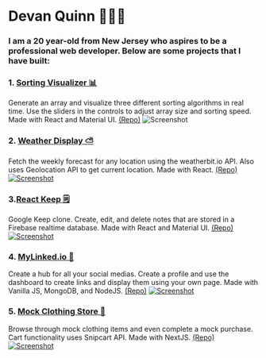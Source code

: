 # Devan Quinn 🙍🏻‍♂️ 
### **I am a 20 year-old from New Jersey who aspires to be a professional web developer. Below are some projects that I have built:**

### 1. [Sorting Visualizer 📊](https://eloquent-dubinsky-a90747.netlify.app/) 
Generate an array and visualize three different sorting algorithms in real time. Use the sliders in the controls to adjust array size and sorting speed. Made with React and Material UI.
[(Repo)](https://github.com/DevanQuinn/sort-visualizer)
![Screenshot](https://i.imgur.com/BogpbVb.png) 


### 2. [Weather Display ⛅️](https://devprojects-weather-devanquinn.vercel.app/)
Fetch the weekly forecast for any location using the weatherbit.io API. Also uses Geolocation API to get current location. Made with React. [(Repo)](https://github.com/DevanQuinn/devprojects-weather)
[![Screenshot](https://user-images.githubusercontent.com/62554326/111661009-066d0280-87e5-11eb-93c4-d41c0c763965.png "Weather Display Screenshot")](https://devprojects-weather-devanquinn.vercel.app/)


### 3.[React Keep 🗒](https://react-keep.vercel.app/)
Google Keep clone. Create, edit, and delete notes that are stored in a Firebase realtime database. Made with React and Material UI. [(Repo)](https://github.com/DevanQuinn/react-keep)
[![Screenshot](https://i.imgur.com/SYEJINV.png "React Keep Screenshot")](https://react-keep.vercel.app/)

### 4. [MyLinked.io 👋](https://mylinkedio.herokuapp.com/)
Create a hub for all your social medias. Create a profile and use the dashboard to create links and display them using your own page. Made with Vanilla JS, MongoDB, and NodeJS. [(Repo)](https://github.com/DevanQuinn/Socialz)
[![Screenshot](https://i.imgur.com/jSl98fN.png "MyLinked Screenshot")](https://mylinkedio.herokuapp.com/)

### 5. [Mock Clothing Store 👔](https://crimson-shop.vercel.app/)
Browse through mock clothing items and even complete a mock purchase. Cart functionality uses Snipcart API. Made with NextJS. [(Repo)](https://github.com/DevanQuinn/Crimson-shop)
[![Screenshot](https://i.imgur.com/x7Ja1lW.png "Clothing Store Screenshot")](https://crimson-shop.vercel.app/)


<!--
**DevanQuinn/DevanQuinn** is a ✨ _special_ ✨ repository because its `README.md` (this file) appears on your GitHub profile.

Here are some ideas to get you started:

- 🔭 I’m currently working on ...
- 🌱 I’m currently learning ...
- 👯 I’m looking to collaborate on ...
- 🤔 I’m looking for help with ...
- 💬 Ask me about ...
- 📫 How to reach me: ...
- 😄 Pronouns: ...
- ⚡ Fun fact: ...
-->
